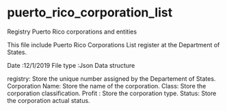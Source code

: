 # puerto_rico_corporation_list
Registry Puerto Rico corporations and entities

This file include Puerto Rico Corporations List register at the Department of States.

Date :12/1/2019
File type :Json
Data structure 

registry: Store the unique number assigned by the Departement of States.
Corporation Name: Store the name of the corporation.
Class: Store the corporation classification.
Profit : Store the corporation type.
Status: Store the corporation actual status.
